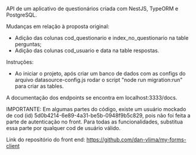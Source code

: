 API de um aplicativo de questionários criada com NestJS, TypeORM e PostgreSQL.

Mudanças em relação à proposta original:

- Adição das colunas cod_questionario e index_no_questionario na table perguntas;
- Adição das colunas cod_usuario e data na table respostas.

Instruções:

- Ao iniciar o projeto, após criar um banco de dados com as configs do arquivo datasource-config.js rodar o script "node run migration:run" para criar as tables.

A documentação dos endpoints se encontra em localhost:3333/docs.

IMPORTANTE:
Em algumas partes do código, existe um usuário mockado de cod (id) 5d0b4214-6e89-4a31-be5b-0948f9b5c829, pois não foi feita a parte de autenticação no front.
Para todas as funcionalidades, substitua essa parte por qualquer cod de usuário válido.

Link do repositório do front end:
https://github.com/dan-vlima/my-forms-client
